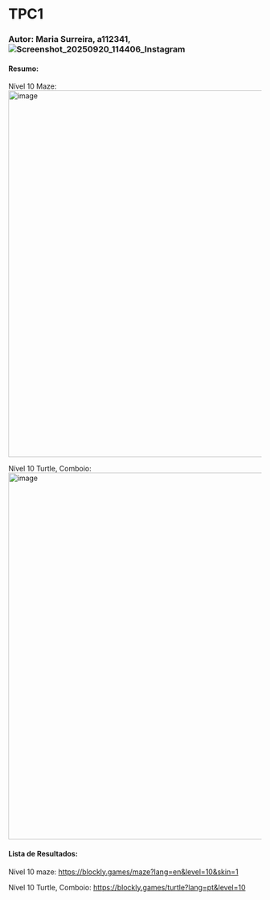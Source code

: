 # TPC1
### Autor: Maria Surreira, a112341,![Screenshot_20250920_114406_Instagram](https://github.com/user-attachments/assets/151788e3-218c-4c92-a633-dc62cbfab866)

#### Resumo:

Nível 10 Maze:<img width="1366" height="728" alt="image" src="https://github.com/user-attachments/assets/b377c3e2-8294-43e2-be3c-624c31f9950c" />

Nível 10 Turtle, Comboio:<img width="1366" height="728" alt="image" src="https://github.com/user-attachments/assets/dd190d9f-5678-4bd0-9557-aaab31697a27" />


#### Lista de Resultados:


Nível 10 maze: https://blockly.games/maze?lang=en&level=10&skin=1

Nível 10 Turtle, Comboio: https://blockly.games/turtle?lang=pt&level=10
